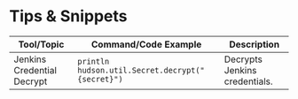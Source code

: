 # Tips & Snippets

| Tool/Topic               | Command/Code Example                                   | Description                          |
|--------------------------|-------------------------------------------------------|--------------------------------------|
| Jenkins Credential Decrypt | `println hudson.util.Secret.decrypt("{secret}")`      | Decrypts Jenkins credentials.        |
